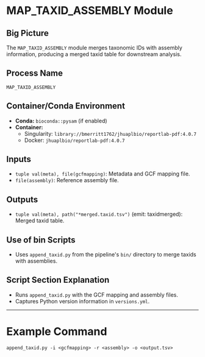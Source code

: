 # MAP_TAXID_ASSEMBLY Module

## Big Picture
The `MAP_TAXID_ASSEMBLY` module merges taxonomic IDs with assembly information, producing a merged taxid table for downstream analysis.

## Process Name
`MAP_TAXID_ASSEMBLY`

## Container/Conda Environment
- **Conda:** `bioconda::pysam` (if enabled)
- **Container:**
  - Singularity: `library://bmerritt1762/jhuaplbio/reportlab-pdf:4.0.7`
  - Docker: `jhuaplbio/reportlab-pdf:4.0.7`

## Inputs
- `tuple val(meta), file(gcfmapping)`: Metadata and GCF mapping file.
- `file(assembly)`: Reference assembly file.

## Outputs
- `tuple val(meta), path("*merged.taxid.tsv")` (emit: taxidmerged): Merged taxid table.

## Use of bin Scripts
- Uses `append_taxid.py` from the pipeline's `bin/` directory to merge taxids with assemblies.

## Script Section Explanation
- Runs `append_taxid.py` with the GCF mapping and assembly files.
- Captures Python version information in `versions.yml`.

---

# Example Command
```
append_taxid.py -i <gcfmapping> -r <assembly> -o <output.tsv>
```

